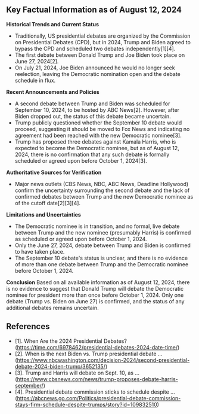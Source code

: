 ## Key Factual Information as of August 12, 2024

**Historical Trends and Current Status**
- Traditionally, US presidential debates are organized by the Commission on Presidential Debates (CPD), but in 2024, Trump and Biden agreed to bypass the CPD and scheduled two debates independently[1][4].
- The first debate between Donald Trump and Joe Biden took place on June 27, 2024[2].
- On July 21, 2024, Joe Biden announced he would no longer seek reelection, leaving the Democratic nomination open and the debate schedule in flux.

**Recent Announcements and Policies**
- A second debate between Trump and Biden was scheduled for September 10, 2024, to be hosted by ABC News[2]. However, after Biden dropped out, the status of this debate became uncertain.
- Trump publicly questioned whether the September 10 debate would proceed, suggesting it should be moved to Fox News and indicating no agreement had been reached with the new Democratic nominee[3].
- Trump has proposed three debates against Kamala Harris, who is expected to become the Democratic nominee, but as of August 12, 2024, there is no confirmation that any such debate is formally scheduled or agreed upon before October 1, 2024[3].

**Authoritative Sources for Verification**
- Major news outlets (CBS News, NBC, ABC News, Deadline Hollywood) confirm the uncertainty surrounding the second debate and the lack of confirmed debates between Trump and the new Democratic nominee as of the cutoff date[2][3][4].

**Limitations and Uncertainties**
- The Democratic nominee is in transition, and no formal, live debate between Trump and the new nominee (presumably Harris) is confirmed as scheduled or agreed upon before October 1, 2024.
- Only the June 27, 2024, debate between Trump and Biden is confirmed to have taken place.
- The September 10 debate's status is unclear, and there is no evidence of more than one debate between Trump and the Democratic nominee before October 1, 2024.

**Conclusion**
Based on all available information as of August 12, 2024, there is no evidence to suggest that Donald Trump will debate the Democratic nominee for president more than once before October 1, 2024. Only one debate (Trump vs. Biden on June 27) is confirmed, and the status of any additional debates remains uncertain.

## References
- [1]. When Are the 2024 Presidential Debates? (https://time.com/6978462/presidential-debates-2024-date-time/)
- [2]. When is the next Biden vs. Trump presidential debate ... (https://www.nbcwashington.com/decision-2024/second-presidential-debate-2024-biden-trump/3652135/)
- [3]. Trump and Harris will debate on Sept. 10, as ... (https://www.cbsnews.com/news/trump-proposes-debate-harris-september/)
- [4]. Presidential debate commission sticks to schedule despite ... (https://abcnews.go.com/Politics/presidential-debate-commission-stays-firm-schedule-despite-trumps/story?id=109832510)